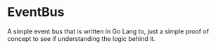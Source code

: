 # EventBus
A simple event bus that is written in Go Lang to, just a simple proof of concept to see if understanding the logic behind it. 
